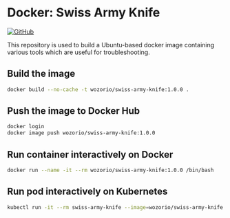 # Docker: Swiss Army Knife

[![GitHub](https://img.shields.io/github/license/wozorio/docker-swiss-army-knife)](https://github.com/wozorio/docker-swiss-army-knife/blob/master/LICENSE)

This repository is used to build a Ubuntu-based docker image containing various tools which are useful for troubleshooting.

## Build the image

```bash
docker build --no-cache -t wozorio/swiss-army-knife:1.0.0 .
```

## Push the image to Docker Hub

```bash
docker login
docker image push wozorio/swiss-army-knife:1.0.0
```

## Run container interactively on Docker

```bash
docker run --name -it --rm wozorio/swiss-army-knife:1.0.0 /bin/bash
```

## Run pod interactively on Kubernetes

```bash
kubectl run -it --rm swiss-army-knife --image=wozorio/swiss-army-knife:1.0.0 -- /bin/bash
```
